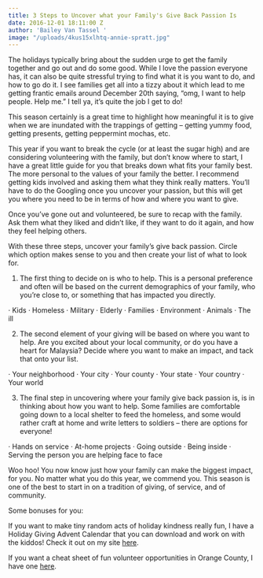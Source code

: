 ```yaml
---
title: 3 Steps to Uncover what your Family's Give Back Passion Is
date: 2016-12-01 18:11:00 Z
author: 'Bailey Van Tassel '
image: "/uploads/4kus15xlhtq-annie-spratt.jpg"
---
```


The holidays typically bring about the sudden urge to get the family together and go out and do some good. While I love the passion everyone has, it can also be quite stressful trying to find what it is you want to do, and how to go do it. I see families get all into a tizzy about it which lead to me getting frantic emails around December 20th saying, “omg, I want to help people. Help me.” I tell ya, it’s quite the job I get to do!
 
This season certainly is a great time to highlight how meaningful it is to give when we are inundated with the trappings of getting – getting yummy food, getting presents, getting peppermint mochas, etc.
 
This year if you want to break the cycle (or at least the sugar high) and are considering volunteering with the family, but don’t know where to start, I have a great little guide for you that breaks down what fits your family best. The more personal to the values of your family the better. I recommend getting kids involved and asking them what they think really matters. You’ll have to do the Googling once you uncover your passion, but this will get you where you need to be in terms of how and where you want to give.
 
Once you’ve gone out and volunteered, be sure to recap with the family. Ask them what they liked and didn’t like, if they want to do it again, and how they feel helping others.
 
With these three steps, uncover your family’s give back passion. Circle which option makes sense to you and then create your list of what to look for.
 
1.  The first thing to decide on is who to help. This is a personal preference and often will be based on the current demographics of your family, who you’re close to, or something that has impacted you directly.
 
·   	Kids
·   	Homeless
·   	Military
·   	Elderly
·   	Families
·   	Environment
·   	Animals
·   	The ill
 
2. The second element of your giving will be based on where you want to help. Are you excited about your local community, or do you have a heart for Malaysia? Decide where you want to make an impact, and tack that onto your list.
 
·   	Your neighborhood
·   	Your city
·   	Your county
·   	Your state
·   	Your country
·   	Your world
 
3. The final step in uncovering where your family give back passion is, is in thinking about how you want to help. Some families are comfortable going down to a local shelter to feed the homeless, and some would rather craft at home and write letters to soldiers – there are options for everyone!
 
·   	Hands on service
·   	At-home projects
·   	Going outside
·   	Being inside
·   	Serving the person you are helping face to face
 
Woo hoo! You now know just how your family can make the biggest impact, for you. No matter what you do this year, we commend you. This season is one of the best to start in on a tradition of giving, of service, and of community.
 
Some bonuses for you:  
 
If you want to make tiny random acts of holiday kindness really fun, I have a Holiday Giving Advent Calendar that you can download and work on with the kiddos! Check it out on my site [here](http://www.abelimpact.com/family/).
 
If you want a cheat sheet of fun volunteer opportunities in Orange County, I have one [here](http://www.abelimpact.com/blog/2016/11/29/holiday-volunteering-in-orange-county-2016).
